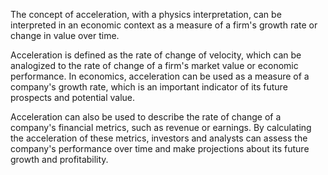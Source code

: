 The concept of acceleration, with a physics interpretation, can be interpreted in an economic context as a measure of a firm's growth rate or change in value over time.

Acceleration is defined as the rate of change of velocity, which can be analogized to the rate of change of a firm's market value or economic performance. In economics, acceleration can be used as a measure of a company's growth rate, which is an important indicator of its future prospects and potential value.

Acceleration can also be used to describe the rate of change of a company's financial metrics, such as revenue or earnings. By calculating the acceleration of these metrics, investors and analysts can assess the company's performance over time and make projections about its future growth and profitability.